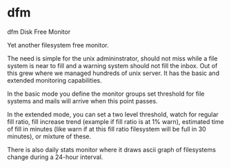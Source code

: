 dfm
===

dfm Disk Free Monitor

Yet another filesystem free monitor.

The need is simple for the unix admininstrator, should not miss while a file system is near to fill and a warning system should not fill the inbox. 
Out of this grew where we managed hundreds of unix server. It has the basic and extended monitoring capabilities. 

In the basic mode you define the monitor groups set threshold for file systems and mails will arrive when this point passes. 

In the extended mode, you can set a two level threshold, watch for regular fill ratio, fill increase trend (example if fill ratio is at 1% warn),
estimated time of fill in minutes (like warn if at this fill ratio filesystem will be full in 30 minutes), or mixture of these.

There is also daily stats monitor where it draws ascii graph of filesystems change during a 24-hour interval. 
